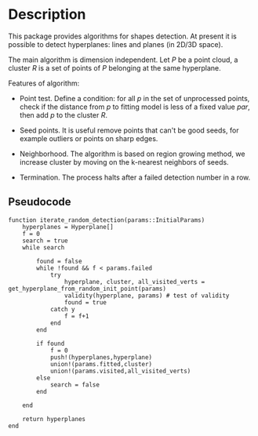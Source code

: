 # Description
This package provides algorithms for shapes detection.
At present it is possible to detect hyperplanes: lines and planes (in 2D/3D space).

The main algorithm is dimension independent.
Let  $P$ be a point cloud, a cluster $R$ is a set of points of $P$ belonging at the same hyperplane.

Features of algorithm:
- Point test. Define a condition: for all $p$ in the set of unprocessed points, check if the distance from $p$ to fitting model is less of a fixed value $par$, then add $p$ to the cluster $R$.

- Seed points. It is useful remove points that can't be good seeds, for example outliers or points on sharp edges.

- Neighborhood. The algorithm is based on region growing method, we increase cluster by moving on the k-nearest neighbors of seeds.

- Termination. The process halts after a failed detection number in a row.

## Pseudocode
```
function iterate_random_detection(params::InitialParams)
    hyperplanes = Hyperplane[]
    f = 0
    search = true
    while search

        found = false
        while !found && f < params.failed
            try
                hyperplane, cluster, all_visited_verts = get_hyperplane_from_random_init_point(params)
                validity(hyperplane, params) # test of validity
                found = true
            catch y
                f = f+1
            end
        end

        if found
            f = 0
            push!(hyperplanes,hyperplane)
            union!(params.fitted,cluster)
            union!(params.visited,all_visited_verts)
        else
            search = false
        end

    end

    return hyperplanes
end
```
